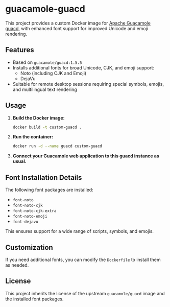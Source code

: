 # guacamole-guacd

This project provides a custom Docker image for [Apache Guacamole guacd](https://guacamole.apache.org/), with enhanced font support for improved Unicode and emoji rendering.

## Features
- Based on `guacamole/guacd:1.5.5`
- Installs additional fonts for broad Unicode, CJK, and emoji support:
  - Noto (including CJK and Emoji)
  - DejaVu
- Suitable for remote desktop sessions requiring special symbols, emojis, and multilingual text rendering

## Usage

1. **Build the Docker image:**
   ```sh
   docker build -t custom-guacd .
   ```

2. **Run the container:**
   ```sh
   docker run -d --name guacd custom-guacd
   ```

3. **Connect your Guacamole web application to this guacd instance as usual.**

## Font Installation Details
The following font packages are installed:
- `font-noto`
- `font-noto-cjk`
- `font-noto-cjk-extra`
- `font-noto-emoji`
- `font-dejavu`

This ensures support for a wide range of scripts, symbols, and emojis.

## Customization
If you need additional fonts, you can modify the `Dockerfile` to install them as needed.

## License
This project inherits the license of the upstream `guacamole/guacd` image and the installed font packages.